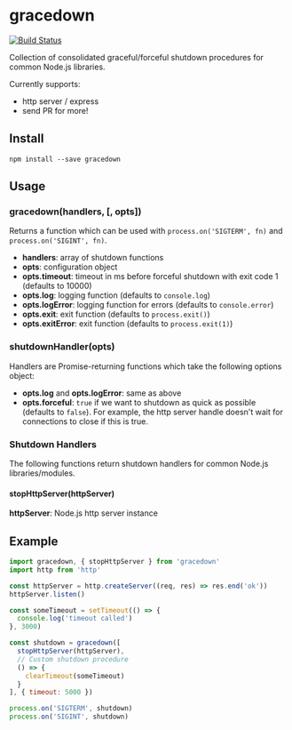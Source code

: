 # gracedown

[![Build Status](https://travis-ci.org/blockai/gracedown.svg?branch=master)](https://travis-ci.org/blockai/gracedown)

Collection of consolidated graceful/forceful shutdown procedures for
common Node.js libraries.

Currently supports:

- http server / express
- send PR for more!

## Install

```
npm install --save gracedown
```

## Usage

### gracedown(handlers, [, opts])

Returns a function which can be used with `process.on('SIGTERM', fn)` and `process.on('SIGINT', fn)`.

- **handlers**: array of shutdown functions
- **opts**: configuration object
- **opts.timeout**: timeout in ms before forceful shutdown with exit code 1 (defaults to 10000)
- **opts.log**: logging function (defaults to `console.log`)
- **opts.logError**: logging function for errors (defaults to `console.error`)
- **opts.exit**: exit function (defaults to `process.exit()`)
- **opts.exitError**: exit function (defaults to `process.exit(1)`)

### shutdownHandler(opts)

Handlers are Promise-returning functions which take the following options object:

- **opts.log** and **opts.logError**: same as above
- **opts.forceful**: `true` if we want to shutdown as quick as possible (defaults to `false`).
    For example, the http server handle doesn't wait for connections to
    close if this is true.

### Shutdown Handlers

The following functions return shutdown handlers for common Node.js
libraries/modules.

#### stopHttpServer(httpServer)

**httpServer**: Node.js http server instance

## Example

```javascript
import gracedown, { stopHttpServer } from 'gracedown'
import http from 'http'

const httpServer = http.createServer((req, res) => res.end('ok'))
httpServer.listen()

const someTimeout = setTimeout(() => {
  console.log('timeout called')
}, 3000)

const shutdown = gracedown([
  stopHttpServer(httpServer),
  // Custom shutdown procedure
  () => {
    clearTimeout(someTimeout)
  }
], { timeout: 5000 })

process.on('SIGTERM', shutdown)
process.on('SIGINT', shutdown)
```
